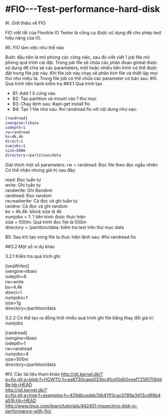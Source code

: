 #FIO---Test-performance-hard-disk
================================

#I. Giới thiệu về FIO 

FIO viết tắt của Flexible IO Tester là công cụ được sử dụng để cho phép test hiệu năng của IO. 

#II. FIO làm việc như thế nào

Bước đầu tiên là mô phỏng các công việc, sau đó viết viết 1 job file mô phỏng quá trình cài đặt. Trong job file sẽ chứa các phân đoạn global được sử dụng để chia sẻ các parameters, một hoặc nhiều tiến trình có thể được đặt trong file job này. Khi file job này chạy sẽ phân tích file và thiết lập mọi thứ như miêu tả. Trong file job có thể chứa các parameter cơ bản sau:
#III. Quá trình tiến hành kiểm tra
##3.1 Quá trình tạo 
- B1: Add 1 ổ cứng vào
- B2: Tạo partition và mount vào 1 thư mục
- B3: Chạy lệnh sau: #apt-get install fio
- B4: Tạo 1 file như sau: #vi randread.fio với nội dung như sau:

```sh 
[randread]
ioengine=libaio
iodepth=1
rw=randread
bs=4k,4k
direct=1
numjobs=1
size=500m
directory=/partition/data
```

Giải thích một số parameters:
 rw = randread: Đọc file theo đọc ngẫu nhiên
 Có thể nhận nhưng giá trị sau đây:
 
 read:            Đọc tuần tự<br>
 write:           Ghi tuần tự <br>
 randwrite:       Ghi Random<br>
 randread:        Đọc random<br>
 rw,readwrite:    Cả đọc và ghi tuần tự <br>
 randrw:          Cả đọc và ghi random<br>
 bs = 4k,4k: block size là 4k<br>
 numjobs = 1: 1 tiến trình được thực hiện<br> 
 size = 500m: Quá trình đọc file là 500m<br>
 directory = /partition/data: kiểm tra test trên thư mục data
 
B5: Sau khi tạo xong file ta thực hiện lệnh sau: #fio randread.fio

##3.2 Một số ví dụ khác

3.2.1 Kiểm tra quá trình ghi:

[seqWrites]<br>
ioengine=libaio<br>
iodepth=8<br>
rw=write<br>
bs=4,4k<br>
direct=1<br>
numjobs=1<br>
size=1g<br>
directory=/partition/data<br>

3.2.2 Có thể tạo ra đồng thời nhiều quá trình ghi file bằng thay đổi giá trị numjobs

[randread]<br>
ioengine=libaio<br>
iodepth=1<br>
rw=randread<br>
numjobs=4<br>
size=500m<br>
directory=/partition/data

#IV. Các tài liệu tham khảo 
http://git.kernel.dk/?p=fio.git;a=blob;f=HOWTO;h=ea8730caea033ec4fce10d00ceef7256170bfd8e;hb=HEAD<br>
http://git.kernel.dk/?p=fio.git;a=tree;f=examples;h=429dbcedeb7db411f3cac0789a3413cd96b4a516;hb=HEAD<br>
http://www.linux.com/learn/tutorials/442451-inspecting-disk-io-performance-with-fio/<br>
